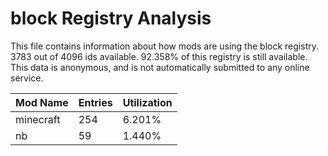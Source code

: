 # block Registry Analysis

This file contains information about how mods are using the block registry. 3783
out of 4096 ids available. 92.358% of this registry is still available. This
data is anonymous, and is not automatically submitted to any online service.


| Mod Name  | Entries | Utilization |
|-----------|---------|-------------|
| minecraft | 254     | 6.201%      |
| nb        | 59      | 1.440%      |
